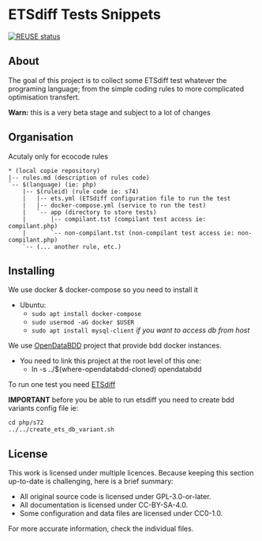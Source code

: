 <!--
SPDX-FileCopyrightText: 2023 Davidson <twister@davidson.fr>
SPDX-License-Identifier: CC-BY-NC-SA-4.0
-->

# ETSdiff Tests Snippets

[![REUSE status](https://api.reuse.software/badge/github.com/fsfe/reuse-tool)](https://api.reuse.software/info/github.com/fsfe/reuse-tool)

## About

The goal of this project is to collect some ETSdiff test whatever the programing language; from the simple coding rules to more complicated optimisation transfert.

**Warn:** this is a very beta stage and subject to a lot of changes

## Organisation

Acutaly only for ecocode rules

```
* (local copie repository)
|-- rules.md (description of rules code)
`-- $(language) (ie: php)
    |-- $(ruleid) (rule code ie: s74)
    |   |-- ets.yml (ETSdiff configuration file to run the test
    |   |-- docker-compose.yml (service to run the test)
	|	`-- app (directory to store tests)
    |       |-- compilant.tst (compilant test access ie: compilant.php)
    |       `-- non-compilant.tst (non-compilant test access ie: non-compilant.php)
    `-- (... another rule, etc.)
```

## Installing

We use docker & docker-compose so you need to install it

* Ubuntu: 
    * `sudo apt install docker-compose`
    * `sudo usermod -aG docker $USER`
    * `sudo apt install mysql-client` *if you want to access db from host*

We use [OpenDataBDD](http://git-twister.davidson-idf.fr/davidson/greenit/opendatabdd) project that provide bdd docker instances.

* You need to link this project at the root level of this one:
	* ln -s ../$(where-opendatabdd-cloned) opendatabdd

To run one test you need [ETSdiff](http://git-twister.davidson-idf.fr/davidson/greenit/etsdiff)

**IMPORTANT** before you be able to run etsdiff you need to create bdd variants config file ie:

```
cd php/s72
../../create_ets_db_variant.sh
```

## License

This work is licensed under multiple licences. Because keeping this section
up-to-date is challenging, here is a brief summary:

- All original source code is licensed under GPL-3.0-or-later.
- All documentation is licensed under CC-BY-SA-4.0.
- Some configuration and data files are licensed under CC0-1.0.

For more accurate information, check the individual files.
